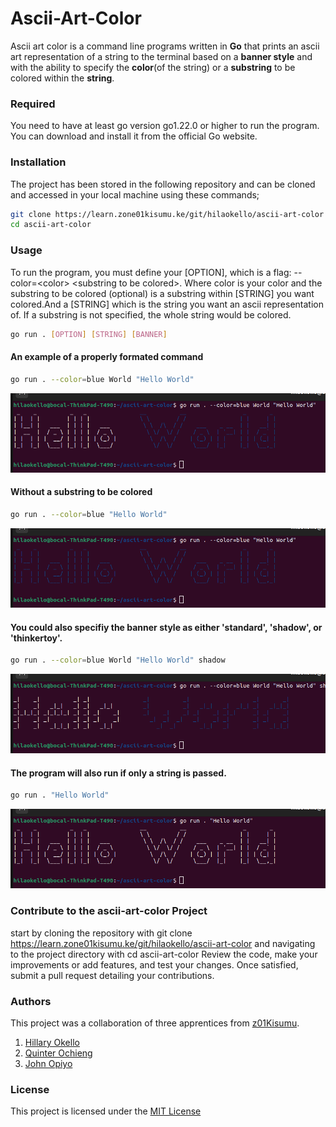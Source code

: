 # Ascii-Art-Color

Ascii art color is a command line programs written in **Go** that prints an ascii art representation of a string to the terminal based on a **banner style** and with the ability to specify the **color**(of the string) or a **substring** to be colored within the **string**.

### Required
You need to have at least go version go1.22.0 or higher to run the program. You can download and install it from the official Go website.

### Installation
The project has been stored in the following repository and can be cloned and accessed in your local machine using these commands;
```bash
git clone https://learn.zone01kisumu.ke/git/hilaokello/ascii-art-color
cd ascii-art-color
```
### Usage
To run the program, you must define your [OPTION], which is a flag: --color=\<color\> \<substring to be colored>. Where color is your color and the substring to be colored (optional) is a substring within [STRING] you want colored.And a [STRING] which is the string you want an ascii representation of. If a substring is not specified, the whole string would be colored.

```bash
go run . [OPTION] [STRING] [BANNER]
```
#### An example of a properly formated command

```bash
go run . --color=blue World "Hello World"
```
![alt text](images/image1.png)
#### Without a substring to be colored

```bash
go run . --color=blue "Hello World"
```
![alt text](images/image2.png)
#### You could also specifiy the banner style as either 'standard', 'shadow', or 'thinkertoy'.
```bash
go run . --color=blue World "Hello World" shadow
```
![text](images/image3.png)
#### The program will also run if only a string is passed.
```bash
go run . "Hello World"
```
![text](images/image4.png)
### Contribute to the ascii-art-color Project

start by cloning the repository with git clone https://learn.zone01kisumu.ke/git/hilaokello/ascii-art-color and navigating to the project directory with cd ascii-art-color Review the code, make your improvements or add features, and test your changes. Once satisfied, submit a pull request detailing your contributions. 

### Authors
This project was a collaboration of  three apprentices from [z01Kisumu](https://www.zone01kisumu.ke/). 

1. [Hillary Okello](https://github.com/HilaryOkello)
2. [Quinter Ochieng](https://github.com/apondi-art)
3. [John Opiyo](https://github.com/SidneyOps75)

### License

This project is licensed under the [MIT License](./LICENSE.txt)
